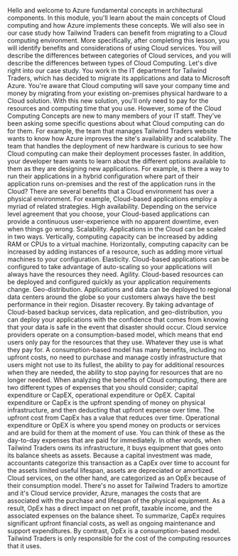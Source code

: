 Hello and welcome to Azure
fundamental concepts in architectural components. In this module, you'll learn
about the main concepts of Cloud computing and how Azure
implements these concepts. We will also see in our case
study how Tailwind Traders can benefit from migrating to a Cloud computing environment. More specifically, after
completing this lesson, you will identify benefits and considerations of
using Cloud services. You will describe the differences between categories
of Cloud services, and you will describe the differences between
types of Cloud Computing. Let's dive right
into our case study. You work in the IT department
for Tailwind Traders, which has decided to migrate its applications and
data to Microsoft Azure. You're aware that
Cloud computing will save your company
time and money by migrating from your existing on-premises physical hardware
to a Cloud solution. With this new solution, you'll only need to pay for the resources and computing
time that you use. However, some of the
Cloud Computing Concepts are new to many members
of your IT staff. They've been asking
some specific questions about what Cloud computing
can do for them. For example, the team that manages Tailwind Traders website wants to know how Azure improves the site's availability
and scalability. The team that handles
the deployment of new hardware is curious to see how Cloud computing can make their deployment
processes faster. In addition, your developer
team wants to learn about the different
options available to them as they are designing
new applications. For example, is
there a way to run their applications in
a hybrid configuration where part of their
application runs on-premises and the rest of the application
runs in the Cloud? There are several benefits that a Cloud environment has over
a physical environment. For example, Cloud-based
applications employ a myriad of
related strategies. High availability. Depending on the service level
agreement that you choose, your Cloud-based
applications can provide a continuous user-experience
with no apparent downtime, even when things go wrong. Scalability. Applications
in the Cloud can be scaled in two ways. Vertically, computing
capacity can be increased by adding RAM or
CPUs to a virtual machine. Horizontally,
computing capacity can be increased by adding
instances of a resource, such as adding more virtual machines to
your configuration. Elasticity. Cloud-based
applications can be configured to take advantage of auto-scaling so your applications will always have the resources they need. Agility. Cloud-based
resources can be deployed and configured quickly as your application
requirements change. Geo-distribution. Applications and data can be deployed to regional
data centers around the globe so your customers always have the best
performance in their region. Disaster recovery. By taking advantage of Cloud-based backup
services, data replication, and geo-distribution, you can deploy your
applications with the confidence that
comes from knowing that your data is safe in the event that
disaster should occur. Cloud service providers operate on a consumption-based model, which means that end users only pay for the
resources that they use. Whatever they use is
what they pay for. A consumption-based
model has many benefits, including no upfront costs, no need to purchase and manage costly infrastructure that users might not use to its fullest, the ability to pay for additional resources
when they are needed, the ability to stop paying for resources that are
no longer needed. When analyzing the benefits
of Cloud computing, there are two different types of expenses that you
should consider; capital expenditure or CapEX, operational expenditure or OpEX. Capital expenditure or CapEx is the upfront spending of money
on physical infrastructure, and then deducting that
upfront expense over time. The upfront cost from CapEx has a value that
reduces over time. Operational expenditure or
OpEX is where you spend money on products or services and are build for them at
the moment of use. You can think of these as the day-to-day expenses that
are paid for immediately. In other words, when Tailwind Traders owns
its infrastructure, it buys equipment that goes onto its balance
sheets as assets. Because a capital
investment was made, accountants categorize
this transaction as a CapEx over time to account for the assets
limited useful lifespan, assets are depreciated
or amortized. Cloud services, on
the other hand, are categorized as an OpEx because of their
consumption model. There's no asset for
Tailwind Traders to amortize and it's Cloud
service provider, Azure, manages the costs that are associated with the purchase and lifespan of the
physical equipment. As a result, OpEx has a
direct impact on net profit, taxable income, and the associated expenses
on the balance sheet. To summarize, CapEx requires significant upfront
financial costs, as well as ongoing maintenance
and support expenditures. By contrast, OpEx is a
consumption-based model. Tailwind Traders is
only responsible for the cost of the computing
resources that it uses.